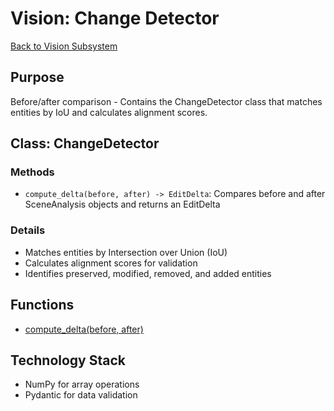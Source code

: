 # Vision: Change Detector

[Back to Vision Subsystem](./vision_subsystem.md)

## Purpose
Before/after comparison - Contains the ChangeDetector class that matches entities by IoU and calculates alignment scores.

## Class: ChangeDetector

### Methods
- `compute_delta(before, after) -> EditDelta`: Compares before and after SceneAnalysis objects and returns an EditDelta

### Details
- Matches entities by Intersection over Union (IoU)
- Calculates alignment scores for validation
- Identifies preserved, modified, removed, and added entities

## Functions

- [compute_delta(before, after)](./vision/change_compute_delta.md)

## Technology Stack

- NumPy for array operations
- Pydantic for data validation